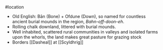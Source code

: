 #location
* Old English: Bān (Bone) + Ofdune (Down), so named for countless ancient burial mounds in the region, *Bahn-off-doon-eh*.
* Rolling chalk downland, littered with burial mounds.
* Well inhabited, scattered rural communities in valleys and isolated farms upon the whorls, the land makes great pasture for grazing stock
* Borders [[Dasheal]] at [[Scyldhrig]]